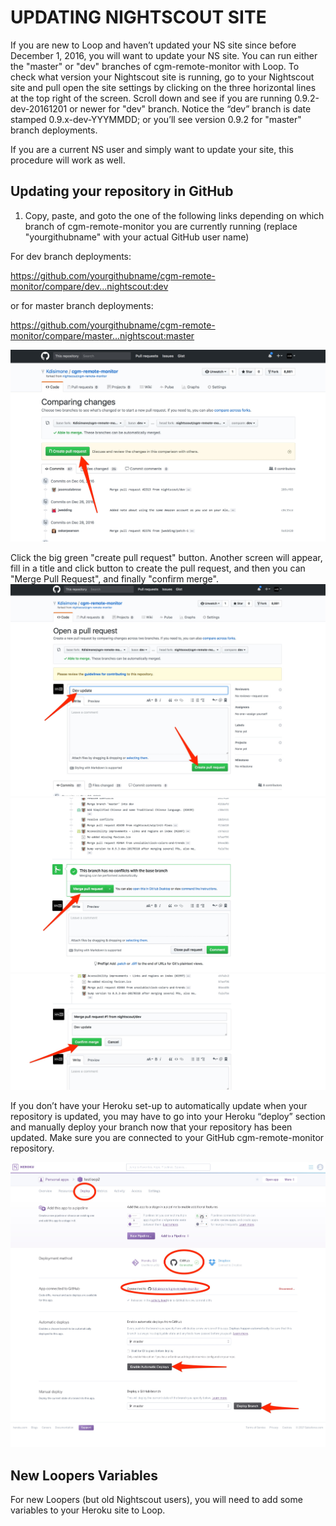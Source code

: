 # UPDATING NIGHTSCOUT SITE

If you are new to Loop and haven’t updated your NS site since before December 1, 2016, you will want to update your NS site.  You can run either the "master" or "dev" branches of cgm-remote-monitor with Loop.  To check what version your Nightscout site is running, go to your Nightscout site and pull open the site settings by clicking on the three horizontal lines at the top right of the screen.  Scroll down and see if you are running 0.9.2-dev-20161201 or newer for "dev" branch.  Notice the “dev” branch is date stamped 0.9.x-dev-YYYMMDD; or you’ll see version 0.9.2 for "master" branch deployments.

If you are a current NS user and simply want to update your site, this procedure will work as well.

## Updating your repository in GitHub

1. Copy, paste, and goto the one of the following links depending on which branch of cgm-remote-monitor you are currently running (replace "yourgithubname" with your actual GitHub user name)

For dev branch deployments:

https://github.com/yourgithubname/cgm-remote-monitor/compare/dev...nightscout:dev

 or for master branch deployments:

https://github.com/yourgithubname/cgm-remote-monitor/compare/master...nightscout:master

![Compare changes](img/compare_repo.jpg)

Click the big green "create pull request" button. Another screen will appear, fill in a title and click button to create the pull request, and then you can "Merge Pull Request", and finally "confirm merge".
 
![Compare changes](img/update1.jpg)
![Compare changes](img/update2.jpg)
![Compare changes](img/update3.jpg)

If you don’t have your Heroku set-up to automatically update when your repository is updated, you may have to go into your Heroku “deploy” section and manually deploy your branch now that your repository has been updated.  Make sure you are connected to your GitHub cgm-remote-monitor repository.

![Heroku Deployment screen](img/deploy_branch.jpg)

## New Loopers Variables

For new Loopers (but old Nightscout users), you will need to add some variables to your Heroku site to Loop.  

